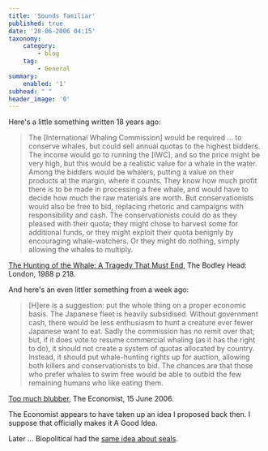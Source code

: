 ```yaml
---
title: 'Sounds familiar'
published: true
date: '28-06-2006 04:15'
taxonomy:
    category:
        - blog
    tag:
        - General
summary:
    enabled: '1'
subhead: " "
header_image: '0'
---
```


Here's a little something written 18 years ago:

> The [International Whaling Commission] would be required ... to conserve whales, but could sell annual quotas to the highest bidders. The income would go to running the [IWC], and so the price might be very high, but this would be a realistic value for a whale in the water. Among the bidders would be whalers, putting a value on their products at the margin, where it counts. They know how much profit there is to be made in processing a free whale, and would have to decide how much the raw materials are worth. But conservationists would also be free to bid, replacing rhetoric and campaigns with responsibility and cash. The conservationists could do as they pleased with their quota; they might chose to harvest some for additional funds, or they might exploit their quota benignly by encouraging whale-watchers. Or they might do nothing, simply allowing the whales to multiply.

[The Hunting of the Whale: A Tragedy That Must End](http://www.amazon.co.uk/exec/obidos/redirect?tag=ws%26link_code=xm2%26camp=2025%26creative=165953%26path=http://www.amazon.co.uk/gp/redirect.html%253fASIN=0140118446%2526tag=ws%2526lcode=xm2%2526cID=2025%2526ccmID=165953%2526location=/o/ASIN/0140118446%25253FSubscriptionId=02ZH6J1W0649DTNS6002), The Bodley Head: London, 1988 p 218.

And here's an even littler something from a week ago:

> [H]ere is a suggestion: put the whole thing on a proper economic basis. The Japanese fleet is heavily subsidised. Without government cash, there would be less enthusiasm to hunt a creature ever fewer Japanese want to eat. Sadly the commission has no remit over that; but, if it does vote to resume commercial whaling (as it has the right to do), it should not create a system of quotas allocated by country. Instead, it should put whale-hunting rights up for auction, allowing both killers and conservationists to bid. The chances are that those who prefer whales to swim free would be able to outbid the few remaining humans who like eating them.

[Too much blubber](http://www.economist.com/displaystory.cfm?story_id=E1_SDGQQDS), The Economist, 15 June 2006.

The Economist appears to have taken up an idea  I proposed back then. I suppose that officially makes it A Good Idea.

Later ... Biopolitical had the [same idea about seals](http://biopolitical.blogspot.com/2006/03/sell-seals.html).